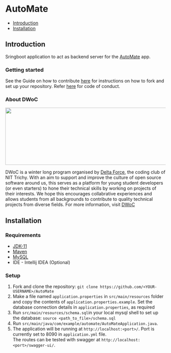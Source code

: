 # AutoMate

- [Introduction](#introduction)
- [Installation](#installation)

## Introduction
Sringboot application to act as backend server for the [AutoMate](https://github.com/avikumar15/AutoMate) app.

### Getting started
See the Guide on how to contribute [here](CONTRIBUTING.md) for instructions on how to fork and set up your repository. Refer [here](CODE_OF_CONDUCT.md) for code of conduct.

### About DWoC
<a href="url"><img src="https://camo.githubusercontent.com/1ba815f1289125317c999a059ec95bfa5cba3894/68747470733a2f2f696d6775722e636f6d2f544c78357273762e706e67" height="180" width="550"> </a>

DWoC is a winter long program organised by [Delta Force](https://delta.nitt.edu/), the coding club of NIT Trichy. With an aim to support and improve the culture of open source software around us, this serves as a platform for young student developers (or even starters) to hone their technical skills by working on projects of their interests. We hope this encourages collabrative experiences and allows students from all backgrounds to contribute to quality technical projects from diverse fields.
For more information, visit [DWoC](https://dwoc.io/)

## Installation

### Requirements
- [JDK-11](https://linuxize.com/post/install-java-on-ubuntu-20-04/)
- [Maven](https://linuxize.com/post/how-to-install-apache-maven-on-ubuntu-20-04/) 
- [MySQL](https://www.digitalocean.com/community/tutorials/how-to-install-mysql-on-ubuntu-20-04)
- IDE - Intellij IDEA (Optional)

### Setup
1. Fork and clone the repository: `git clone https://github.com/<YOUR-USERNAME>/AutoMate`
2. Make a file named `application.properties` in `src/main/resources` folder and copy the contents of `application.properties.example`. Set the database connection details in `application.properties`, as required
3. Run `src/main/resources/schema.sql`in your local mysql shell to set up the database: `source <path_to_file>/schema.sql`
4. Run `src/main/java/com/example/automate/AutoMateApplication.java`.
5. The application will be running at `http://localhost:<port>/`. Port is currently set to 8090 in `application.yml` file.
<br />   The routes can be tested with swagger at `http://localhost:<port>/swagger-ui/`.